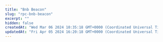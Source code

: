 ```yaml
---
title: "Bnb Beacon"
slug: "rpc-bnb-beacon"
excerpt: ""
hidden: false
createdAt: "Wed Mar 06 2024 10:35:18 GMT+0000 (Coordinated Universal Time)"
updatedAt: "Fri Apr 05 2024 16:20:18 GMT+0000 (Coordinated Universal Time)"
---
```

